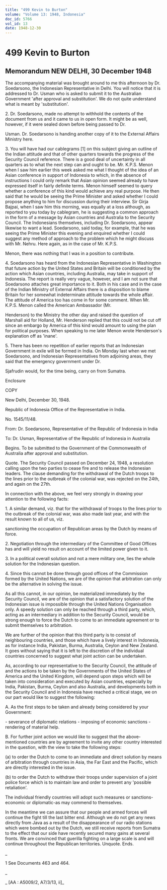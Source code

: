 ```yaml
---
title: "499 Kevin to Burton"
volume: "Volume 13: 1948, Indonesia"
doc_id: 5766
vol_id: 13
date: 1948-12-30
---
```


# 499 Kevin to Burton

## Memorandum NEW DELHI, 30 December 1948

The accompanying material was brought around to me this afternoon by Dr. Soedarsono, the Indonesian Representative in Delhi. You will notice that it is addressed to Dr. Usman who is asked to submit it to the Australian Government 'after approval and substitution'. We do not quite understand what is meant by 'substitution'.

2\. Dr. Soedarsono, made no attempt to withhold the contents of the document from us and it came to us in open form. It might be as well, however, if it were sealed down before being passed to Dr.

Usman. Dr. Soedarsono is handing another copy of it to the External Affairs Ministry here.

3\. You will have had our cablegrams [1] on this subject giving an outline of the Indian attitude and that of other quarters towards the progress of the Security Council reference. There is a good deal of uncertainty in all quarters as to what the next step can and ought to be. Mr. K.P.S. Menon when I saw him earlier this week asked me what I thought of the idea of an Asian conference in support of Indonesia to which, in the absence of instructions I could only remark that Asian opinion seemed already to have expressed itself in fairly definite terms. Menon himself seemed to query whether a conference of this kind would achieve any real purpose. He then said that he would be seeing the Prime Minister and asked whether I could propose anything to him for discussion during their interview. Sir Girja Bajpai, when I saw him this morning, was equally at a loss although, as reported to you today by cablegram, he is suggesting a common approach in the form of a message by Asian countries and Australia to the Security Council. The Indonesians themselves, including Dr. Soedarsono, appear likewise to want a lead. Soedarsono, said today, for example, that he was seeing the Prime Minister this evening and enquired whether I could suggest any method of approach to the problem which he might discuss with Mr. Nehru. Here again, as in the case of Mr. K.P.S.

Menon, there was nothing that I was in a position to contribute.

4\. Soedarsono has heard from the Indonesian Representative in Washington that future action by the United States and Britain will be conditioned by the action which Asian countries, including Australia, may take in support of Indonesia. The report is really very vague, however, and I am not sure that Soedarsono attaches great importance to it. Both in his case and in the case of the Indian Ministry of External Affairs there is a disposition to blame Britain for her somewhat indeterminate attitude towards the whole affair. The attitude of America too has come in for some comment. When Mr. K.P.S. Menon called the American Ambassador (Mr.

Henderson) to the Ministry the other day and raised the question of Marshall aid for Holland, Mr. Henderson replied that this could not be cut off since an embargo by America of this kind would amount to using the plan for political purposes. When speaking to me later Menon wrote Henderson's explanation off as 'inane'.

5\. There has been no repetition of earlier reports that an Indonesian Government in exile will be formed in India. On Monday last when we met Soedarsono, and Indonesian Representatives from adjoining areas, they said that the emergency government under Dr.

Sjafrudin would, for the time being, carry on from Sumatra.

Enclosure

COPY

New Delhi, December 30, 1948.

Republic of Indonesia Office of the Representative in India.

No. 1545/11/48.

From: Dr. Soedarsono, Representative of the Republic of Indonesia in India

To: Dr. Usman, Representative of the Republic of Indonesia in Australia

Begins. To be submitted to the Government of the Commonwealth of Australia after approval and substitution.

Quote. The Security Council passed on December 24, 1948, a resolution calling upon the two parties to cease fire and to release the Indonesian leaders. The clause demanding for the withdrawal of the Dutch troops to the lines prior to the outbreak of the colonial war, was rejected on the 24th, and again on the 27th.

In connection with the above, we feel very strongly in drawing your attention to the following facts:

1\. A similar demand, viz. that for the withdrawal of troops to the lines prior to the outbreak of the colonial war, was also made last year, and with the result known to all of us, viz.

sanctioning the occupation of Republican areas by the Dutch by means of force.

2\. Negotiation through the intermediary of the Committee of Good Offices has and will yield no result on account of the limited power given to it.

3\. In a political overall solution and not a mere military one, lies the whole solution for the Indonesian question.

4\. Since this cannot be done through good offices of the Commission formed by the United Nations, we are of the opinion that arbitration can only be the alternative in solving the issue.

As all this cannot, in our opinion, be materialized immediately by the Security Council, we are of the opinion that a satisfactory solution of the Indonesian issue is impossible through the United Nations Organisation only. A speedy solution can only be reached through a third party, which, acting as an intermediary in addition to the Security Council, would be strong enough to force the Dutch to come to an immediate agreement or to submit themselves to arbitration.

We are further of the opinion that this third party is to consist of neighbouring countries, and those which have a lively interest in Indonesia, as for instance India, Pakistan, Burma, Australia, Ceylon and New Zealand. It goes without saying that it is left to the discretion of the individual countries concerned to suggest what joint action can be undertaken.

As, according to our representative to the Security Council, the attitude of and the actions to be taken by the Governments of the United States of America and the United Kingdom, will depend upon steps which will be taken into consideration and executed by Asian countries, especially by India, Pakistan, Burma, Ceylon and also Australia, and developments both in the Security Council and in Indonesia have reached a critical stage, we on our part would like to suggest the following:

A. As the first steps to be taken and already being considered by your Government:

\- severance of diplomatic relations - imposing of economic sanctions - rendering of material help.

B. For further joint action we would like to suggest that the above-mentioned countries are by agreement to invite any other country interested in the question, with the view to take the following steps:

(a) to order the Dutch to come to an immediate and direct solution by means of arbitration through countries in Asia, the Far East and the Pacific, which are directly interested in the issue.

(b) to order the Dutch to withdraw their troops under supervision of a joint police force which is to maintain law and order to prevent any 'possible retaliation'.

The individual friendly countries will adopt such measures or sanctions-economic or diplomatic-as may commend to themselves.

In the meantime we can assure that our people and armed forces will continue the fight till the last bitter end. Although we do not get any news directly from Java as a result of the disappearance of our radio stations which were bombed out by the Dutch, we still receive reports from Sumatra to the effect that our side have recently secured many gains at several fronts. We are convinced that guerilla fighting on a large scale is and will continue throughout the Republican territories. Unquote. Ends.

_

1 See Documents 463 and 464.

_

_ [AA : A5009/2, A7/3/13, ii]_
